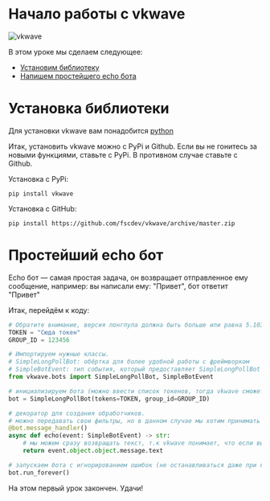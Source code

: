 # Начало работы с vkwave

![vkwave](https://user-images.githubusercontent.com/28061158/75329873-7f738200-5891-11ea-9565-fd117ea4fc9e.jpg)

В этом уроке мы сделаем следующее:
+ [Установим библиотеку](#Установка-библиотеки)
+ [Напишем простейшего echo бота](#Простейший-echo-бот)

# Установка библиотеки

Для установки vkwave вам понадобится [python](https://www.python.org/downloads/ "Ссылка для на официальный сайт Python")

Итак, установить vkwave можно с PyPi и Github.
Если вы не гонитесь за новыми функциями, ставьте с PyPi.
В противном случае ставьте с Github.

Установка с PyPi:
```
pip install vkwave
```
Установка с GitHub:
```
pip install https://github.com/fscdev/vkwave/archive/master.zip
```

# Простейший echo бот

Echo бот — самая простая задача, он возвращает отправленное ему сообщение, например: вы написали ему: "Привет", бот ответит "Привет"

Итак, перейдём к коду:
```python
# Обратите внимание, версия лонгпула должна быть больше или равна 5.103
TOKEN = "Сюда токен"
GROUP_ID = 123456

# Импортируем нужные классы.
# SimpleLongPollBot: обёртка для более удобной работы с фреймворком
# SimpleBotEvent: тип события, который предоставляет SimpleLongPollBot
from vkwave.bots import SimpleLongPollBot, SimpleBotEvent

# инициализируем бота (можно ввести список токенов, тогда vkwave сможет обходить лимиты ВКонтакте)
bot = SimpleLongPollBot(tokens=TOKEN, group_id=GROUP_ID)

# декоратор для создания обработчиков.
# можно передавать свои фильтры, но в данном случае мы хотим принимать все сообщения
@bot.message_handler()
async def echo(event: SimpleBotEvent) -> str:
    # мы можем сразу возвращать текст, т.к vkwave понимает, что если вы возвращаете строку, то вы хотите ответить на сообщение этим текстом. пользователь может задать свои типы данных, которые он сможет возвращать из хендлеров (а также написать нужную логику для их преобразования в нужные действия)
    return event.object.object.message.text

# запускаем бота с игнорированием ошибок (не останавливаться даже при них)
bot.run_forever()
```

На этом первый урок закончен. Удачи!
